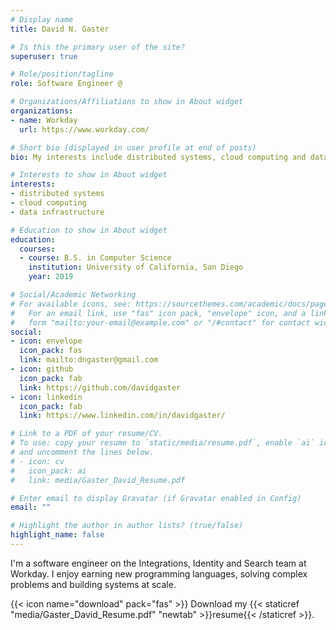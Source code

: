 ```yaml
---
# Display name
title: David N. Gaster

# Is this the primary user of the site?
superuser: true

# Role/position/tagline
role: Software Engineer @

# Organizations/Affiliations to show in About widget
organizations:
- name: Workday
  url: https://www.workday.com/

# Short bio (displayed in user profile at end of posts)
bio: My interests include distributed systems, cloud computing and data infrastructure.

# Interests to show in About widget
interests:
- distributed systems
- cloud computing
- data infrastructure

# Education to show in About widget
education:
  courses:
  - course: B.S. in Computer Science
    institution: University of California, San Diego
    year: 2019

# Social/Academic Networking
# For available icons, see: https://sourcethemes.com/academic/docs/page-builder/#icons
#   For an email link, use "fas" icon pack, "envelope" icon, and a link in the
#   form "mailto:your-email@example.com" or "/#contact" for contact widget.
social:
- icon: envelope
  icon_pack: fas
  link: mailto:dngaster@gmail.com
- icon: github
  icon_pack: fab
  link: https://github.com/davidgaster
- icon: linkedin
  icon_pack: fab
  link: https://www.linkedin.com/in/davidgaster/

# Link to a PDF of your resume/CV.
# To use: copy your resume to `static/media/resume.pdf`, enable `ai` icons in `params.toml`, 
# and uncomment the lines below.
# - icon: cv
#   icon_pack: ai
#   link: media/Gaster_David_Resume.pdf

# Enter email to display Gravatar (if Gravatar enabled in Config)
email: ""

# Highlight the author in author lists? (true/false)
highlight_name: false
---
```


I'm a software engineer on the Integrations, Identity and Search team at Workday. I enjoy earning new programming languages, solving complex problems and building systems at scale.

{{< icon name="download" pack="fas" >}} Download my {{< staticref "media/Gaster_David_Resume.pdf" "newtab" >}}resume{{< /staticref >}}.
